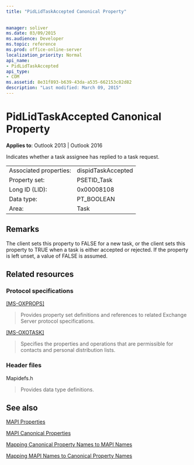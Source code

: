 ```yaml
---
title: "PidLidTaskAccepted Canonical Property"
 
 
manager: soliver
ms.date: 03/09/2015
ms.audience: Developer
ms.topic: reference
ms.prod: office-online-server
localization_priority: Normal
api_name:
- PidLidTaskAccepted
api_type:
- COM
ms.assetid: 8e31f893-b639-43da-a535-662153c82d82
description: "Last modified: March 09, 2015"
---
```


# PidLidTaskAccepted Canonical Property

  
  
**Applies to**: Outlook 2013 | Outlook 2016 
  
Indicates whether a task assignee has replied to a task request.
  
|||
|:-----|:-----|
|Associated properties:  <br/> |dispidTaskAccepted  <br/> |
|Property set:  <br/> |PSETID_Task  <br/> |
|Long ID (LID):  <br/> |0x00008108  <br/> |
|Data type:  <br/> |PT_BOOLEAN  <br/> |
|Area:  <br/> |Task  <br/> |
   
## Remarks

The client sets this property to FALSE for a new task, or the client sets this property to TRUE when a task is either accepted or rejected. If the property is left unset, a value of FALSE is assumed.
  
## Related resources

### Protocol specifications

[[MS-OXPROPS]](http://msdn.microsoft.com/library/f6ab1613-aefe-447d-a49c-18217230b148%28Office.15%29.aspx)
  
> Provides property set definitions and references to related Exchange Server protocol specifications.
    
[[MS-OXOTASK]](http://msdn.microsoft.com/library/55600ec0-6195-4730-8436-59c7931ef27e%28Office.15%29.aspx)
  
> Specifies the properties and operations that are permissible for contacts and personal distribution lists.
    
### Header files

Mapidefs.h
  
> Provides data type definitions.
    
## See also



[MAPI Properties](mapi-properties.md)
  
[MAPI Canonical Properties](mapi-canonical-properties.md)
  
[Mapping Canonical Property Names to MAPI Names](mapping-canonical-property-names-to-mapi-names.md)
  
[Mapping MAPI Names to Canonical Property Names](mapping-mapi-names-to-canonical-property-names.md)

